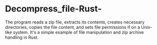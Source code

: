 # Decompress_file-Rust-

The program reads a zip file, extracts its contents, creates necessary directories, copies the file content, and sets file permissions if on a Unix-like system. 
It's a simple example of file manipulation and zip archive handling in Rust.
